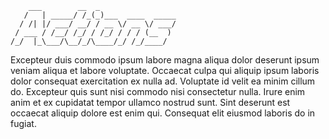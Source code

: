 ```
    ___        __  _
   /   | _____/ /_(_)___  ____  _____
  / /| |/ ___/ __/ / __ \/ __ \/ ___/
 / ___ / /__/ /_/ / /_/ / / / (__  )
/_/  |_\___/\__/_/\____/_/ /_/____/
```

Excepteur duis commodo ipsum labore magna aliqua dolor deserunt ipsum veniam aliqua et labore voluptate. Occaecat culpa qui aliquip ipsum laboris dolor consequat exercitation ex nulla ad. Voluptate id velit ea minim cillum do. Excepteur quis sunt nisi commodo nisi consectetur nulla. Irure enim anim et ex cupidatat tempor ullamco nostrud sunt. Sint deserunt est occaecat aliquip dolore est enim qui. Consequat elit eiusmod laboris do in fugiat.
